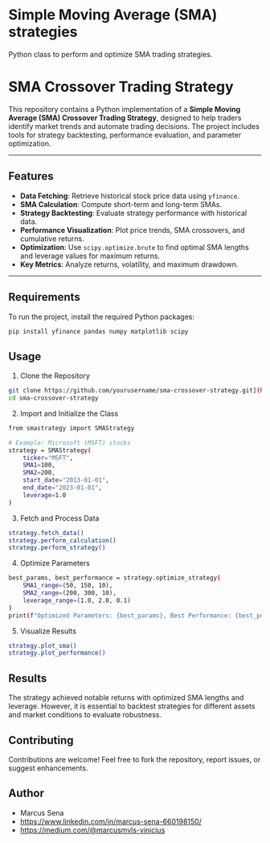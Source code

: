 # Simple Moving Average (SMA) strategies
Python class to perform and optimize SMA trading strategies.

# SMA Crossover Trading Strategy

This repository contains a Python implementation of a **Simple Moving Average (SMA) Crossover Trading Strategy**, designed to help traders identify market trends and automate trading decisions. The project includes tools for strategy backtesting, performance evaluation, and parameter optimization.

---

## Features

- **Data Fetching**: Retrieve historical stock price data using `yfinance`.
- **SMA Calculation**: Compute short-term and long-term SMAs.
- **Strategy Backtesting**: Evaluate strategy performance with historical data.
- **Performance Visualization**: Plot price trends, SMA crossovers, and cumulative returns.
- **Optimization**: Use `scipy.optimize.brute` to find optimal SMA lengths and leverage values for maximum returns.
- **Key Metrics**: Analyze returns, volatility, and maximum drawdown.

---

## Requirements

To run the project, install the required Python packages:

```bash
pip install yfinance pandas numpy matplotlib scipy
```

## Usage
1. Clone the Repository
```bash
git clone https://github.com/yourusername/sma-crossover-strategy.git](https://github.com/Marcussena/python_algotrading.git
cd sma-crossover-strategy
```
2. Import and Initialize the Class
```bash
from smastrategy import SMAStrategy

# Example: Microsoft (MSFT) stocks
strategy = SMAStrategy(
    ticker="MSFT",
    SMA1=100,
    SMA2=200,
    start_date="2013-01-01",
    end_date="2023-01-01",
    leverage=1.0
)
```
3. Fetch and Process Data
```bash
strategy.fetch_data()
strategy.perform_calculation()
strategy.perform_strategy()
```
4. Optimize Parameters
```bash
best_params, best_performance = strategy.optimize_strategy(
    SMA1_range=(50, 150, 10),
    SMA2_range=(200, 300, 10),
    leverage_range=(1.0, 2.0, 0.1)
)
print(f"Optimized Parameters: {best_params}, Best Performance: {best_performance}")
```
5. Visualize Results
```bash
strategy.plot_sma()
strategy.plot_performance()
```
## Results
The strategy achieved notable returns with optimized SMA lengths and leverage. However, it is essential to backtest strategies for different assets and market conditions to evaluate robustness.

## Contributing
Contributions are welcome! Feel free to fork the repository, report issues, or suggest enhancements.

## Author
- Marcus Sena
- https://www.linkedin.com/in/marcus-sena-660198150/
- https://medium.com/@marcusmvls-vinicius


